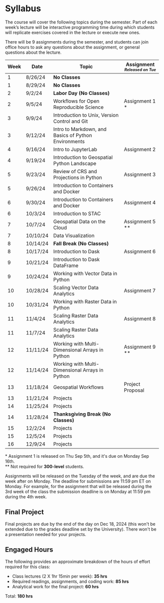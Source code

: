 # Syllabus
The course will cover the following topics during the semester. Part of each week’s lecture will be interactive programming time during which students will replicate exercises covered in the lecture or execute new ones. 

There will be 9 assignments during the semester, and students can join office hours to ask any questions about the assignment, or general questions about the lecture. 

|	**Week**	|	**Date**	|	**Topic**	                                                        |	**Assignment** <br> *<span style="font-size:0.8em;">Released on Tue</span>*	|
|	--------	|	--------	|	----------------------------------------------------------------	|	-----------	|
|	1	|	8/26/24	|	**No Classes**	|		|
|	1	|	8/29/24	|	**No Classes**	|		|
|	2	|	9/2/24	|	**Labor Day (No Classes)**	|		|
|	2	|	9/5/24	|	Workflows for Open Reproducible Science	|	Assignment 1 \*	|
|	3	|	9/9/24	|	Introduction to Unix, Version Control and Git	|		|
|	3	|	9/12/24	|	Intro to Markdown, and Basics of Python Environments	|		|
|	4	|	9/16/24	|	Intro to JupyterLab	|	Assignment 2	|
|	4	|	9/19/24	|	Introduction to Geospatial Python Landscape	|		|
|	5	|	9/23/24	|	Review of CRS and Projections in Python	|	Assignment 3	|
|	5	|	9/26/24	|	Introduction to Containers and Docker	|		|
|	6	|	9/30/24	|	Introduction to Containers and Docker	|	Assignment 4	|
|	6	|	10/3/24	|	Introduction to STAC	|		|
|	7	|	10/7/24	|	Geospatial Data on the Cloud	|	Assignment 5 \**	|
|	7	|	10/10/24	|	Data Visualization	|		|
|	8	|	10/14/24	|	**Fall Break (No Classes)**	|		|
|	8	|	10/17/24	|	Introduction to Dask	|	Assignment 6	|
|	9	|	10/21/24	|	Introduction to Dask DataFrame	|		|
|	9	|	10/24/24	|	Working with Vector Data in Python	|		|
|	10	|	10/28/24	|	Scaling Vector Data Analytics 	|	Assignment 7	|
|	10	|	10/31/24	|	Working with Raster Data in Python	|		|
|	11	|	11/4/24	|	Scaling Raster Data Analytics	|	Assignment 8	|
|	11	|	11/7/24	|	Scaling Raster Data Analytics	|		|
|	12	|	11/11/24	|	Working with Multi-Dimensional Arrays in Python	|	Assignment 9 \**	|
|	12	|	11/14/24	|	Working with Multi-Dimensional Arrays in Python	|		|
|	13	|	11/18/24	|	Geospatial Workflows	|	Project Proposal	|
|	13	|	11/21/24	|	Projects	|		|
|	14	|	11/25/24	|	Projects	|		|
|	14	|	11/28/24	|	**Thanksgiving Break (No Classes)**	|		|
|	15	|	12/2/24	|	Projects	|		|
|	15	|	12/5/24	|	Projects	|		|
|	16	|	12/9/24	|	Projects	|		|

 \* Assignment 1 is released on Thu Sep 5th, and it's due on Monday Sep 16th. <br>
 \** Not required for **300-level** students. 

Assignments will be released on the Tuesday of the week, and are due the week after on Monday. The deadline for submissions are 11:59 pm ET on Monday. For example, for the assignment that will be released during the 3rd week of the class the submission deadline is on Monday at 11:59 pm during the 4th week. 

## Final Project
Final projects are due by the end of the day on Dec 18, 2024 (this won't be extended due to the grades deadline set by the University). There won't be a presentation needed for your projects. 

## __Engaged Hours__

The following provides an approximate breakdown of the hours of effort required for this class:
- Class lectures (2 X 1hr 15min per week):  **35 hrs**
- Required readings, assignments, and coding work: **85 hrs**
- Analytical work for the final project: **60 hrs**

Total: **180 hrs**

<p>&nbsp;</p>
